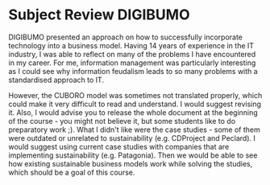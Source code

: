 # Subject Review DIGIBUMO
DIGIBUMO presented an approach on how to successfully incorporate technology into a business model. Having 14 years of experience in the IT industry, I was able to reflect on many of the problems I have encountered in my career. For me, information management was particularly interesting as I could see why information feudalism leads to so many problems with a standardised approach to IT.

However, the CUBORO model was sometimes not translated properly, which could make it very difficult to read and understand. I would suggest revising it. Also, I would advise you to release the whole document at the beginning of the course - you might not believe it, but some students like to do preparatory work ;). What I didn't like were the case studies - some of them were outdated or unrelated to sustainability (e.g. CDProject and Peclard). I would suggest using current case studies with companies that are implementing sustainability (e.g. Patagonia). Then we would be able to see how existing sustainable business models work while solving the studies, which should be a goal of this course.